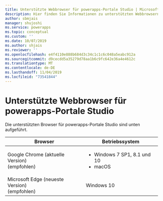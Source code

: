 ```yaml
---
title: Unterstützte Webbrowser für powerapps-Portale Studio | Microsoft-Dokumentation
description: Hier finden Sie Informationen zu unterstützten Webbrowsern für powerapps-Portale Studio.
author: sbmjais
manager: shujoshi
ms.service: powerapps
ms.topic: conceptual
ms.custom: ''
ms.date: 10/07/2019
ms.author: shjais
ms.reviewer: ''
ms.openlocfilehash: e4f4110e888b684d3c34c1c1c6c048a5eabc912a
ms.sourcegitcommit: d9cecdd5a35279d78aa1b6c9fc642e36a4e4612c
ms.translationtype: MT
ms.contentlocale: de-DE
ms.lasthandoff: 11/04/2019
ms.locfileid: "73541844"
---
```

# <a name="supported-web-browsers-for-powerapps-portals-studio"></a>Unterstützte Webbrowser für powerapps-Portale Studio

Die unterstützten Browser für powerapps-Portale Studio sind unten aufgeführt.

| **Browser**                     | **Betriebssystem**           |
|---------------------------------|--------------------------------|
| Google Chrome (aktuelle Version)<br>(empfohlen)                    | <ul><li>Windows 7 SP1, 8.1 und 10</li><li>macOS</li></ul>      |
| Microsoft Edge (neueste Version)<br> (empfohlen)                    | Windows 10                     |
